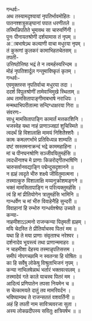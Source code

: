 गन्धर्वः-  
अथ तस्यामदृश्यायां नृपतिर्भावमोहितः ।  
पातनश्शत्रुसङ्घानां पपात धरणीतले ॥  
तस्मिन्निपतिते भूमावथ सा चारुवर्णिनी ।  
पुनः पीनायतश्रोणी दर्शयामास तं नृपम् ॥  
अाबभाषेऽथ कल्याणी वाचा मधुरया नृपम् ।  
तं कुरूणां कुलकरं कामाभिहतचेतसम् ॥  
तपती-  
उत्तिष्ठोत्तिष्ठ भद्रं ते न त्वमर्हस्यरिन्दम ॥  
मोहं नृपतिशार्दूल गन्तुमाविष्कृतं कृतम् ।  
गन्धर्वः-  
एवमुक्तस्स नृपतिर्वाचा मधुरया तदा ।  
ददर्श विपुलश्रोणीं तामेवाभिमुखे स्थिताम् ॥  
अथ तामसितापाङ्गीमाबभाषे नराधिपः ।  
मन्मथाभिपरीतात्मा सन्दिग्धाक्षरया गिरा ॥  
संवरणः-  
साधु मामसितापाङ्गि कामार्तं मत्तकाशिनि ।  
भजस्वेह यथा नाहं प्राणाञ्जह्यां शुचिस्मिते ॥  
त्वदर्थं हि विशालाक्षि मामयं निशितैश्शरैः ।  
कामः कमलगर्भाभे प्रतिविध्यन्न शाम्यति ॥  
दष्टं स्रस्तमनाक्रन्दं भद्रे काममहाहिना ।  
मां च पीनघनश्रोणि सञ्जीवयितुमर्हसि ॥  
त्वदधीनाश्च मे प्राणाः किन्नरोद्गीतभाषिणि ।  
चारुसर्वानवद्याङ्गि पद्मेन्दुसदृशानने ॥  
न ह्यहं त्वदृते भीरु शक्ष्ये जीवितुमात्मना ।  
तस्मात्कुरु विशालाक्षि मय्यनुक्रोशमङ्गने ॥  
भक्तं मामसितापाङ्गि न परित्यक्तुमर्हसि ।  
त्वं हि मां प्रीतियोगेन त्रातुमर्हसि भामिनि ॥  
गान्धर्वेण च मां भीरु विवाहेनैहि सुन्दरी ॥  
विवाहानां हि रम्भोरु गान्धर्वश्श्रेष्ठ उच्यते ॥  
कन्या-  
नाहमीशाऽऽत्मनो राजन्कन्या पितृमती ह्यहम् ।  
मयि चेदस्ति ते प्रीतिर्याचस्व पितरं मम ॥  
यथा हि ते मया प्राणाः संवृताश्च नरेश्वर ।  
दर्शनादेव भूयस्त्वं तथा प्राणान्ममाहरः ॥  
न चाहमीशा देहस्य तस्मान्नृपतिसत्तम ।  
समीपं नोपगच्छामि न स्वतन्त्रा हि योषितः ॥  
का हि सर्वेषु लोकेषु विश्रुताभिजनं नृपम् ।  
कन्या नाभिलषेन्नाथं भर्तारं भक्तवत्सलम् ॥  
तस्मादेवं गते काले याचस्व पितरं मम ।  
आदित्यं प्रणिपातेन तपसा नियमेन च ॥  
स चेत्कामयते दातुं तव मामरिवर्दन ।  
भविष्याम्यथ ते राजन्सततं वशवर्तिनी ॥  
अहं हि तपती नाम सावित्र्यवरजा सुता ।  
अस्य लोकप्रदीपस्य सवितुः क्षत्रियर्षभ ॥ ॥  
